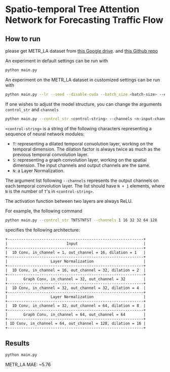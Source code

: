 Spatio-temporal Tree Attention Network for Forecasting Traffic Flow
============

How to run
----------
please get METR_LA dataset from [this Google drive](https://drive.google.com/open?id=10FOTa6HXPqX8Pf5WRoRwcFnW9BrNZEIX).
and [this Github repo](https://github.com/chnsh/DCRNN_PyTorch)

An experiment in default settings can be run with

```bash
python main.py
```

An experiment on the METR_LA dataset in customized settings can be run with
```bash
python main.py --lr --seed --disable-cuda --batch_size <batch-size> --epochs <number-of-epochs>
```

If one wishes to adjust the model structure, you can change the arguments `control_str` and `channels`
```bash
python main.py --control_str <control-string> --channels <n-input-channel> <n-hidden-channels-1> <n-hidden-channels-2> ... <n-output-channels>
```

`<control-string>` is a string of the following characters representing a sequence of neural network modules:

* `T`: representing a dilated temporal convolution layer, working on the temporal dimension.  The dilation factor is always twice as much as the previous temporal convolution layer.
* `S`: representing a graph convolution layer, working on the spatial dimension.  The input channels and output channels are the same.
* `N`: a Layer Normalization.

The argument list following `--channels` represents the output channels on each temporal convolution layer.  The list should have `N + 1` elements, where `N` is the number of `T`'s in `<control-string>`.

The activation function between two layers are always ReLU.

For example, the following command
```bash
python main.py --control_str TNTSTNTST --channels 1 16 32 32 64 128
```
specifies the following architecture:

```
+------------------------------------------------------------+
|                          Input                             |
+------------------------------------------------------------+
|  1D Conv, in_channel = 1, out_channel = 16, dilation = 1   |
+------------------------------------------------------------+
|                   Layer Normalization                      |
+------------------------------------------------------------+
|  1D Conv, in_channel = 16, out_channel = 32, dilation = 2  |
+------------------------------------------------------------+
|       Graph Conv, in_channel = 32, out_channel = 32        |
+------------------------------------------------------------+
|  1D Conv, in_channel = 32, out_channel = 32, dilation = 4  |
+------------------------------------------------------------+
|                   Layer Normalization                      |
+------------------------------------------------------------+
|  1D Conv, in_channel = 32, out_channel = 64, dilation = 8  |
+------------------------------------------------------------+
|       Graph Conv, in_channel = 64, out_channel = 64        |
+------------------------------------------------------------+
| 1D Conv, in_channel = 64, out_channel = 128, dilation = 16 |
+------------------------------------------------------------+
```

Results
-------

```bash
python main.py
```
METR_LA MAE: ~5.76
